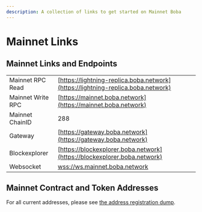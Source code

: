 ```yaml
---
description: A collection of links to get started on Mainnet Boba
---
```


# Mainnet Links

## Mainnet Links and Endpoints

|                   |                                                                                  |
| ----------------- | -------------------------------------------------------------------------------- |
| Mainnet RPC Read  | [https://lightning-replica.boba.network](https://lightning-replica.boba.network) |
| Mainnet Write RPC | [https://mainnet.boba.network](https://mainnet.boba.network)                     |
| Mainnet ChainID   | 288                                                                              |
| Gateway           | [https://gateway.boba.network](https://gateway.boba.network)                     |
| Blockexplorer     | [https://blockexplorer.boba.network](https://blockexplorer.boba.network)         |
| Websocket         | [wss://ws.mainnet.boba.network](wss://wss.mainnet.boba.network)                  |

## Mainnet Contract and Token Addresses

For all current addresses, please see [the address registration dump](../../packages/boba/register/addresses).